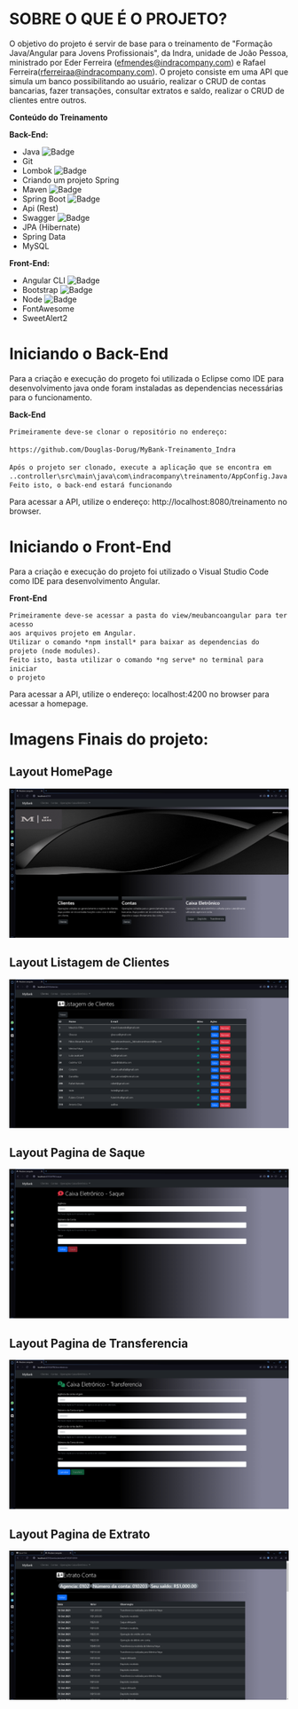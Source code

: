 **SOBRE O QUE É O PROJETO?**
========================================================================
O objetivo do projeto é servir de base para o treinamento de "Formação Java/Angular para Jovens Profissionais", da Indra, unidade de João Pessoa, 
ministrado por Eder Ferreira (efmendes@indracompany.com) e Rafael Ferreira(rferreiraa@indracompany.com).
O projeto consiste em uma API que simula um banco possibilitando ao usuário, realizar o CRUD de contas bancarias, fazer transações, consultar extratos e saldo, realizar o CRUD de clientes entre outros.

**Conteúdo do Treinamento**

**Back-End:**
- Java ![Badge](https://img.shields.io/badge/Java-v11-red)
- Git 
- Lombok  ![Badge](https://img.shields.io/badge/Lombok-vv1.18.20-red)
- Criando um projeto Spring 
- Maven ![Badge](https://img.shields.io/badge/Maven-v3.8.1-red)
- Spring Boot ![Badge](https://img.shields.io/badge/Spring-v2.3.1-green)
- Api (Rest)
- Swagger ![Badge](https://img.shields.io/badge/Swagger-v-green)
- JPA (Hibernate)
- Spring Data 
- MySQL 

**Front-End:**

- Angular CLI ![Badge](https://img.shields.io/badge/ng-v11.2.14-blue)
- Bootstrap ![Badge](https://img.shields.io/badge/Bootstrap-v5.1.1-blueviolet)
- Node ![Badge](https://img.shields.io/badge/Node-v14.17.5-green)
- FontAwesome
- SweetAlert2 

**Iniciando o Back-End**
========================================================================
Para a criação e execução do progeto foi utilizada o Eclipse como IDE para desenvolvimento java onde foram instaladas 
as dependencias necessárias para o funcionamento.

**Back-End**

	Primeiramente deve-se clonar o repositório no endereço:
	
	https://github.com/Douglas-Dorug/MyBank-Treinamento_Indra
	
	Após o projeto ser clonado, execute a aplicação que se encontra em 
    ..controller\src\main\java\com\indracompany\treinamento/AppConfig.Java
    Feito isto, o back-end estará funcionando

Para acessar a API, utilize o endereço: http://localhost:8080/treinamento no browser.


**Iniciando o Front-End**
========================================================================

Para a criação e execução do projeto foi utilizado o Visual Studio Code como IDE para desenvolvimento Angular.

**Front-End**

	Primeiramente deve-se acessar a pasta do view/meubancoangular para ter acesso 
    aos arquivos projeto em Angular.
    Utilizar o comando *npm install* para baixar as dependencias do projeto (node modules).
    Feito isto, basta utilizar o comando *ng serve* no terminal para iniciar
    o projeto

Para acessar a API, utilize o endereço: localhost:4200 no browser para acessar a homepage.


Imagens Finais do projeto:
========================================================================

## Layout HomePage

 ![web](https://github.com/Douglas-Dorug/MyBank-Treinamento_Indra/blob/Douglas-Dorug/Assets/unknown_2021.10.18-09.32.png)

## Layout Listagem de Clientes

 ![web](https://github.com/Douglas-Dorug/MyBank-Treinamento_Indra/blob/Douglas-Dorug/Assets/unknown_2021.10.18-09.33_1.png)

## Layout Pagina de Saque

 ![web](https://github.com/Douglas-Dorug/MyBank-Treinamento_Indra/blob/Douglas-Dorug/Assets/unknown_2021.10.18-09.34_1.png)

## Layout Pagina de Transferencia

 ![web](https://github.com/Douglas-Dorug/MyBank-Treinamento_Indra/blob/Douglas-Dorug/Assets/unknown_2021.10.18-09.34.png)

## Layout Pagina de Extrato

![web](https://github.com/Douglas-Dorug/MyBank-Treinamento_Indra/blob/Douglas-Dorug/Assets/unknown_2021.10.18-10.24.png)
